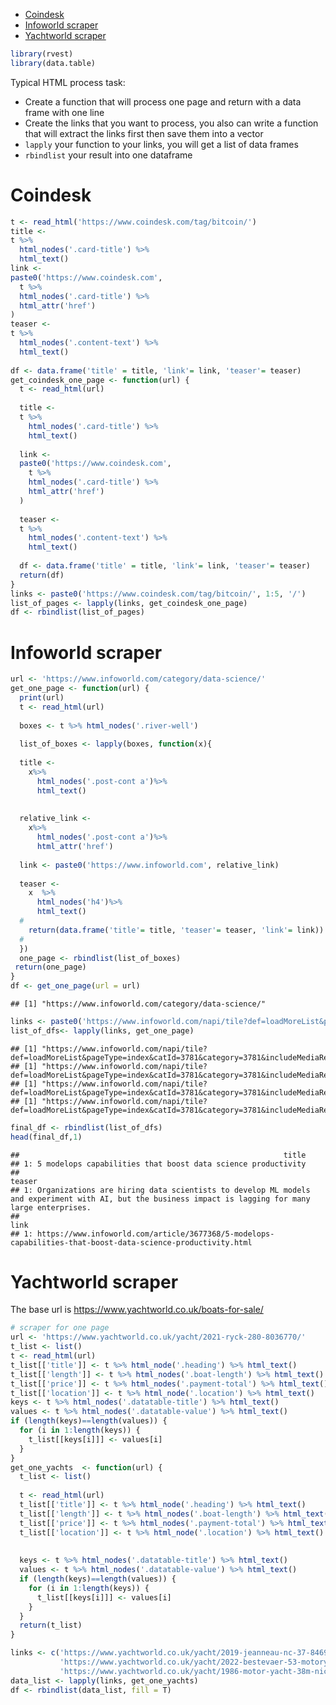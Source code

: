 -   <a href="#coindesk" id="toc-coindesk">Coindesk</a>
-   <a href="#infoworld-scraper" id="toc-infoworld-scraper">Infoworld
    scraper</a>
-   <a href="#yachtworld-scraper" id="toc-yachtworld-scraper">Yachtworld
    scraper</a>

``` r
library(rvest)
library(data.table)
```

Typical HTML process task:

-   Create a function that will process one page and return with a data
    frame with one line
-   Create the links that you want to process, you also can write a
    function that will extract the links first then save them into a
    vector
-   `lapply` your function to your links, you will get a list of data
    frames
-   `rbindlist` your result into one dataframe

# Coindesk

``` r
t <- read_html('https://www.coindesk.com/tag/bitcoin/')
title <- 
t %>% 
  html_nodes('.card-title') %>% 
  html_text()
link <- 
paste0('https://www.coindesk.com',
  t %>% 
  html_nodes('.card-title') %>%
  html_attr('href')
)
teaser <- 
t %>% 
  html_nodes('.content-text') %>% 
  html_text()
  
df <- data.frame('title' = title, 'link'= link, 'teaser'= teaser)
get_coindesk_one_page <- function(url) {
  t <- read_html(url)
  
  title <- 
  t %>% 
    html_nodes('.card-title') %>% 
    html_text()
  
  link <- 
  paste0('https://www.coindesk.com',
    t %>% 
    html_nodes('.card-title') %>%
    html_attr('href')
  )
  
  teaser <- 
  t %>% 
    html_nodes('.content-text') %>% 
    html_text()
    
  df <- data.frame('title' = title, 'link'= link, 'teaser'= teaser)
  return(df)
}
links <- paste0('https://www.coindesk.com/tag/bitcoin/', 1:5, '/')
list_of_pages <- lapply(links, get_coindesk_one_page)
df <- rbindlist(list_of_pages)
```

# Infoworld scraper

``` r
url <- 'https://www.infoworld.com/category/data-science/'
get_one_page <- function(url) {
  print(url)
  t <- read_html(url)
  
  boxes <- t %>% html_nodes('.river-well')
  
  list_of_boxes <- lapply(boxes, function(x){
    
  title <- 
    x%>% 
      html_nodes('.post-cont a')%>%
      html_text() 
    
    
  relative_link <- 
    x%>% 
      html_nodes('.post-cont a')%>%
      html_attr('href')
  
  link <- paste0('https://www.infoworld.com', relative_link)
  
  teaser <-
    x  %>%
      html_nodes('h4')%>%
      html_text()
  #
    return(data.frame('title'= title, 'teaser'= teaser, 'link'= link))
  #
  })
  one_page <- rbindlist(list_of_boxes) 
 return(one_page)
}  
df <- get_one_page(url = url)
```

    ## [1] "https://www.infoworld.com/category/data-science/"

``` r
links <- paste0('https://www.infoworld.com/napi/tile?def=loadMoreList&pageType=index&catId=3781&category=3781&includeMediaResource=true&createdTypeIds=1&categories=%5B3781%5D&days=-730&pageSize=20&offset=0&ignoreExcludedIds=true&brandContentOnly=false&includeBlogTypeIds=1%2C3&includeVideo=true&liveOnly=true&sortOrder=date&locale_id=0&startIndex=',seq(0,60, 20)  )
list_of_dfs<- lapply(links, get_one_page)
```

    ## [1] "https://www.infoworld.com/napi/tile?def=loadMoreList&pageType=index&catId=3781&category=3781&includeMediaResource=true&createdTypeIds=1&categories=%5B3781%5D&days=-730&pageSize=20&offset=0&ignoreExcludedIds=true&brandContentOnly=false&includeBlogTypeIds=1%2C3&includeVideo=true&liveOnly=true&sortOrder=date&locale_id=0&startIndex=0"
    ## [1] "https://www.infoworld.com/napi/tile?def=loadMoreList&pageType=index&catId=3781&category=3781&includeMediaResource=true&createdTypeIds=1&categories=%5B3781%5D&days=-730&pageSize=20&offset=0&ignoreExcludedIds=true&brandContentOnly=false&includeBlogTypeIds=1%2C3&includeVideo=true&liveOnly=true&sortOrder=date&locale_id=0&startIndex=20"
    ## [1] "https://www.infoworld.com/napi/tile?def=loadMoreList&pageType=index&catId=3781&category=3781&includeMediaResource=true&createdTypeIds=1&categories=%5B3781%5D&days=-730&pageSize=20&offset=0&ignoreExcludedIds=true&brandContentOnly=false&includeBlogTypeIds=1%2C3&includeVideo=true&liveOnly=true&sortOrder=date&locale_id=0&startIndex=40"
    ## [1] "https://www.infoworld.com/napi/tile?def=loadMoreList&pageType=index&catId=3781&category=3781&includeMediaResource=true&createdTypeIds=1&categories=%5B3781%5D&days=-730&pageSize=20&offset=0&ignoreExcludedIds=true&brandContentOnly=false&includeBlogTypeIds=1%2C3&includeVideo=true&liveOnly=true&sortOrder=date&locale_id=0&startIndex=60"

``` r
final_df <- rbindlist(list_of_dfs)
head(final_df,1)
```

    ##                                                           title
    ## 1: 5 modelops capabilities that boost data science productivity
    ##                                                                                                                                                  teaser
    ## 1: Organizations are hiring data scientists to develop ML models and experiment with AI, but the business impact is lagging for many large enterprises.
    ##                                                                                                           link
    ## 1: https://www.infoworld.com/article/3677368/5-modelops-capabilities-that-boost-data-science-productivity.html

# Yachtworld scraper

The base url is <https://www.yachtworld.co.uk/boats-for-sale/>

``` r
# scraper for one page 
url <- 'https://www.yachtworld.co.uk/yacht/2021-ryck-280-8036770/'
t_list <- list()
t <- read_html(url)
t_list[['title']] <- t %>% html_node('.heading') %>% html_text()
t_list[['length']] <- t %>% html_nodes('.boat-length') %>% html_text()
t_list[['price']] <- t %>% html_nodes('.payment-total') %>% html_text()
t_list[['location']] <- t %>% html_node('.location') %>% html_text()
keys <- t %>% html_nodes('.datatable-title') %>% html_text()
values <- t %>% html_nodes('.datatable-value') %>% html_text()
if (length(keys)==length(values)) {
  for (i in 1:length(keys)) {
    t_list[[keys[i]]] <- values[i]
  }
}
get_one_yachts  <- function(url) {
  t_list <- list()
  
  t <- read_html(url)
  t_list[['title']] <- t %>% html_node('.heading') %>% html_text()
  t_list[['length']] <- t %>% html_nodes('.boat-length') %>% html_text()
  t_list[['price']] <- t %>% html_nodes('.payment-total') %>% html_text()
  t_list[['location']] <- t %>% html_node('.location') %>% html_text()
  
  
  keys <- t %>% html_nodes('.datatable-title') %>% html_text()
  values <- t %>% html_nodes('.datatable-value') %>% html_text()
  if (length(keys)==length(values)) {
    for (i in 1:length(keys)) {
      t_list[[keys[i]]] <- values[i]
    }
  }
  return(t_list)
}
```

``` r
links <- c('https://www.yachtworld.co.uk/yacht/2019-jeanneau-nc-37-8469810/',
           'https://www.yachtworld.co.uk/yacht/2022-bestevaer-53-motoryacht-8218108/',
           'https://www.yachtworld.co.uk/yacht/1986-motor-yacht-38m-nicolini-8569109/')
data_list <- lapply(links, get_one_yachts)
df <- rbindlist(data_list, fill = T)
```